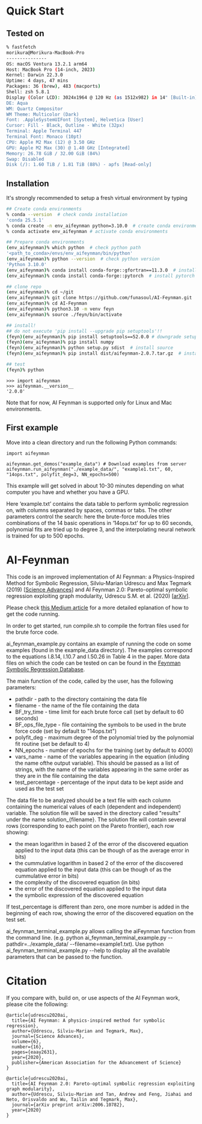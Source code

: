 # Quick Start

## Tested on

```sh
% fastfetch
morikura@Morikura-MacBook-Pro
---------------
OS: macOS Ventura 13.2.1 arm64
Host: MacBook Pro (14-inch, 2023)
Kernel: Darwin 22.3.0
Uptime: 4 days, 47 mins
Packages: 36 (brew), 483 (macports)
Shell: zsh 5.8.1
Display (Color LCD): 3024x1964 @ 120 Hz (as 1512x982) in 14" [Built-in]
DE: Aqua
WM: Quartz Compositor
WM Theme: Multicolor (Dark)
Font: .AppleSystemUIFont [System], Helvetica [User]
Cursor: Fill - Black, Outline - White (32px)
Terminal: Apple Terminal 447
Terminal Font: Monaco (10pt)
CPU: Apple M2 Max (12) @ 3.50 GHz
GPU: Apple M2 Max (30) @ 1.40 GHz [Integrated]
Memory: 26.78 GiB / 32.00 GiB (84%)
Swap: Disabled
Disk (/): 1.60 TiB / 1.81 TiB (88%) - apfs [Read-only]
```

## Installation

It's strongly recommended to setup a fresh virtual environment by typing

```sh
## Create conda environments
% conda --version  # check conda installation
'conda 25.5.1'
% conda create -n env_aifeynman python=3.10.0  # create conda environments
% conda activate env_aifeynman # activate conda environments

## Prepare conda environments
(env_aifeynman)% which python  # check python path
'<path_to_conda>/envs/env_aifeynman/bin/python'
(env_aifeynman)% python --version  # check python version
'Python 3.10.0'
(env_aifeynman)% conda install conda-forge::gfortran==11.3.0  # install gfortran
(env_aifeynman)% conda install conda-forge::pytorch  # install pytorch

## clone repo
(env_aifeynman)% cd ~/git
(env_aifeynman)% git clone https://github.com/funasoul/AI-Feynman.git
(env_aifeynman)% cd AI-Feynman
(env_aifeynman)% python3.10 -m venv feyn
(env_aifeynman)% source ./feyn/bin/activate

## install!
## do not execute 'pip install --upgrade pip setuptools'!!
(feyn)(env_aifeynman)% pip install setuptools==52.0.0 # downgrade setuptools
(feyn)(env_aifeynman)% pip install numpy
(feyn)(env_aifeynman)% python setup.py sdist  # install source
(feyn)(env_aifeynman)% pip install dist/aifeynman-2.0.7.tar.gz  # install aifeynman from source

## test
(feyn)% python
```

```ipython
>>> import aifeynman
>>> aifeynman.__version__
'2.0.0'
```

Note that for now, AI Feynman is supported only for Linux and Mac environments.

## First example

Move into a clean directory and run the following Python commands:

    import aifeynman

    aifeynman.get_demos("example_data") # Download examples from server
    aifeynman.run_aifeynman("./example_data/", "example1.txt", 60, "14ops.txt", polyfit_deg=3, NN_epochs=500)
    
This example will get solved in about 10-30 minutes depending on what computer you have and whether you have a GPU.

Here ‘example.txt’ contains the data table to perform symbolic regression on, with columns separated by spaces, commas or tabs. The other parameters control the search: here the brute-force modules tries combinations of the 14 basic operations in ‘14ops.txt’ for up to 60 seconds, polynomial fits are tried up to degree 3, and the interpolating neural network is trained for up to 500 epochs.

# AI-Feynman

This code is an improved implementation of AI Feynman: a Physics-Inspired Method for Symbolic Regression, Silviu-Marian Udrescu and Max Tegmark (2019) [[Science Advances](https://advances.sciencemag.org/content/6/16/eaay2631/tab-pdf)] and AI Feynman 2.0: Pareto-optimal symbolic regression exploiting graph modularity, Udrescu S.M. et al. (2020) [[arXiv](https://arxiv.org/abs/2006.10782)].

Please check [this Medium article](https://towardsdatascience.com/ai-feynman-2-0-learning-regression-equations-from-data-3232151bd929) for a more detailed eplanation of how to get the code running.

In order to get started, run compile.sh to compile the fortran files used for the brute force code.

ai_feynman_example.py contains an example of running the code on some examples (found in the example_data directory). The examples correspond to the equations I.8.14, I.10.7 and I.50.26 in Table 4 in the paper. More data files on which the code can be tested on can be found in the [Feynman Symbolic Regression Database](https://space.mit.edu/home/tegmark/aifeynman.html).

The main function of the code, called by the user, has the following parameters:

* pathdir - path to the directory containing the data file
* filename - the name of the file containing the data
* BF_try_time - time limit for each brute force call (set by default to 60 seconds)
* BF_ops_file_type - file containing the symbols to be used in the brute force code (set by default to "14ops.txt")
* polyfit_deg - maximum degree of the polynomial tried by the polynomial fit routine (set be default to 4)
* NN_epochs - number of epochs for the training (set by default to 4000)
* vars_name - name of the variables appearing in the equation (inluding the name ofthe output variable). This should be passed as a list of strings, with the name of the variables appearing in the same order as they are in the file containing the data
* test_percentage - percentage of the input data to be kept aside and used as the test set

The data file to be analyzed should be a text file with each column containing the numerical values of each (dependent and independent) variable. The solution file will be saved in the directory called "results" under the name solution_{filename}. The solution file will contain several rows (corresponding to each point on the Pareto frontier), each row showing:

* the mean logarithm in based 2 of the error of the discovered equation applied to the input data (this can be though of as the average error in bits)
* the cummulative logarithm in based 2 of the error of the discovered equation applied to the input data (this can be though of as the cummulative error in bits)
* the complexity of the discovered equation (in bits)
* the error of the discovered equation applied to the input data
* the symbolic expression of the discovered equation

If test_percentage is different than zero, one more number is added in the beginning of each row, showing the error of the discovered equation on the test set.

ai_feynman_terminal_example.py allows calling the aiFeynman function from the command line.
(e.g. python ai_feynman_terminal_example.py --pathdir=../example_data/ --filename=example1.txt). Use python ai_feynman_terminal_example.py --help to display all the available parameters that can be passed to the function.

# Citation

If you compare with, build on, or use aspects of the AI Feynman work, please cite the following:

```
@article{udrescu2020ai,
  title={AI Feynman: A physics-inspired method for symbolic regression},
  author={Udrescu, Silviu-Marian and Tegmark, Max},
  journal={Science Advances},
  volume={6},
  number={16},
  pages={eaay2631},
  year={2020},
  publisher={American Association for the Advancement of Science}
}
```

```
@article{udrescu2020ai,
  title={AI Feynman 2.0: Pareto-optimal symbolic regression exploiting graph modularity},
  author={Udrescu, Silviu-Marian and Tan, Andrew and Feng, Jiahai and Neto, Orisvaldo and Wu, Tailin and Tegmark, Max},
  journal={arXiv preprint arXiv:2006.10782},
  year={2020}
}
```
